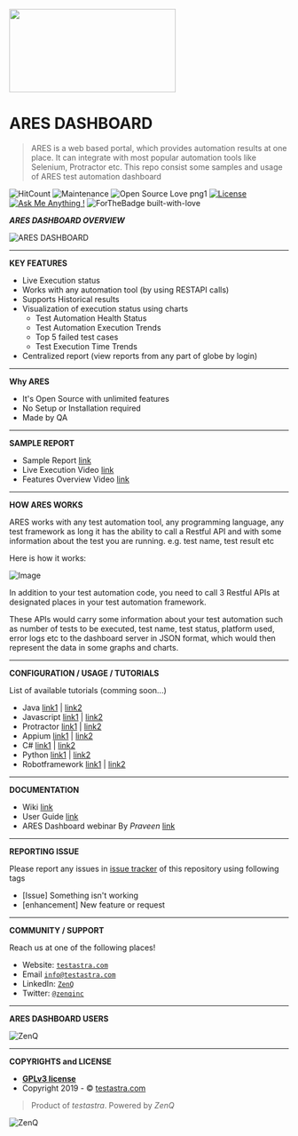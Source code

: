 <p><img src="https://i.ibb.co/kSgVFJF/ARES.png" width="300" height="150"></p>

# ARES DASHBOARD

> ARES is a web based portal, which provides automation results at one place. It can integrate with most popular automation tools like Selenium, Protractor etc. This repo consist some samples and usage of ARES test automation dashboard

![HitCount](http://hits.dwyl.io/testastra/ares.svg)
![Maintenance](https://img.shields.io/badge/Maintained%3F-yes-green.svg)
![Open Source Love png1](https://badges.frapsoft.com/os/v1/open-source.png?v=103)
[![License](https://img.shields.io/badge/license-GPLv3-blue.svg)](http://www.gnu.org/licenses/gpl-3.0.html)
[![Ask Me Anything !](https://img.shields.io/badge/Ask%20me-anything-1abc9c.svg)](mailto:info@testastra.com?Subject=ARES%20Dashboard)
![ForTheBadge built-with-love](http://ForTheBadge.com/images/badges/built-with-love.svg)

***ARES DASHBOARD OVERVIEW***

![ARES DASHBOARD](http://testastra.com/assets/images/header_center.png)

---
__KEY FEATURES__

- Live Execution status
- Works with any automation tool (by using RESTAPI calls)
- Supports Historical results
- Visualization of execution status using charts
  - Test Automation Health Status
  - Test Automation Execution Trends
  - Top 5 failed test cases
  - Test Execution Time Trends
- Centralized report (view reports from any part of globe by login)

---
__Why ARES__

- It's Open Source with unlimited features
- No Setup or Installation required
- Made by QA

---
__SAMPLE REPORT__

 - Sample Report [link](https://www.youtube.com/watch?v=KiQDBw9kAHI&feature=youtu.be)
 - Live Execution Video [link](https://www.youtube.com/watch?v=KiQDBw9kAHI&feature=youtu.be)
 - Features Overview Video [link](https://www.youtube.com/watch?v=KiQDBw9kAHI&feature=youtu.be)

---

__HOW ARES WORKS__

ARES works with any test automation tool, any programming language, any test framework as long it has the ability to call a Restful API and with some information about the test you are running. e.g. test name, test result etc

Here is how it works:

![Image](https://preview.ibb.co/gwqj0K/test-1.png)

In addition to your test automation code, you need to call 3 Restful APIs at designated places in your test automation framework. 

These APIs would carry some information about your test automation such as number of tests to be executed, test name, test status, platform used, error logs etc to the dashboard server in JSON format, which would then represent the data in some graphs and charts. 

---
__CONFIGURATION / USAGE / TUTORIALS__

List of available tutorials (comming soon...)

 - Java [link1](https://www.google.com) | [link2](https://www.google.com)
 - Javascript [link1](https://www.google.com) | [link2](https://www.google.com)
 - Protractor [link1](https://www.google.com) | [link2](https://www.google.com)
 - Appium [link1](https://www.google.com) | [link2](https://www.google.com)
 - C# [link1](https://www.google.com) | [link2](https://www.google.com)
 - Python [link1](https://www.google.com) | [link2](https://www.google.com)
 - Robotframework [link1](https://www.google.com) | [link2](https://www.google.com)
  

---
__DOCUMENTATION__

- Wiki [link](https://github.com/testastra/ARES/wiki) 
- User Guide [link](https://github.com/testastra/ARES/blob/master/ARES%20Dashboard%20User%20Guide.pdf)
- ARES Dashboard webinar By *Praveen* [link](https://www.youtube.com/watch?v=KiQDBw9kAHI&feature=youtu.be)

---
__REPORTING ISSUE__

Please report any issues in [issue tracker](https://github.com/testastra/ARES/issues) of this
repository using following tags
 - [Issue] Something isn't working
 - [enhancement] New feature or request

---
__COMMUNITY / SUPPORT__

Reach us at one of the following places!

- Website: <a href="http://testastra.com" target="_blank">`testastra.com`</a>
- Email <a href="mailto:info@testastra.com?Subject=ARES%20Dashboard" target="_blank">`info@testastra.com`</a>
- LinkedIn: <a href="https://www.linkedin.com/company/zenq" target="_blank">`ZenQ`</a>
- Twitter: <a href="http://twitter.com/zenqinc" target="_blank">`@zenqinc`</a>

---
__ARES DASHBOARD USERS__

 ![ZenQ](http://www.zenq.com/wp-content/uploads/2018/04/main-logo.png) 

---
__COPYRIGHTS and LICENSE__

- **[GPLv3 license](http://www.gnu.org/licenses/gpl-3.0.html)**
- Copyright 2019 - © <a href="http://testastra.com" target="_blank">testastra.com</a>

> Product of _testastra_. Powered by _ZenQ_
 
 ![ZenQ](http://www.zenq.com/wp-content/uploads/2018/04/main-logo.png) 
